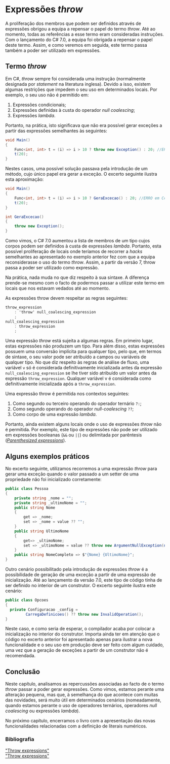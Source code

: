 # Expressões *throw*

A proliferação dos membros que podem ser definidos através de expressões obrigou a equipa a repensar o papel do termo *throw*. Até ao momento, todas as referências a esse termo eram consideradas instruções. Com o lançamento do C# 7.0, a equipa foi obrigada a repensar o papel deste termo. Assim, e como veremos em seguida, este termo passa também a poder ser utilizado em expressões.


## Termo *throw*

Em C#, *throw* sempre foi considerada uma instrução (normalmente designada por *statement* na literatura inglesa). Devido a isso, existem algumas restrições que impedem o seu uso em determinados locais. Por exemplo, o seu uso não é permitido em:
1. Expressões condicionais;
2. Expressões definidas à custa do operador *null coalescing*;
3. Expressões *lambda*.

Portanto, na prática, isto significava que não era possível gerar exceções a partir das expressões semelhantes às seguintes:

```cs
void Main()
{
    Func<int, int> t = (i) => i > 10 ? throw new Exception() : 20; //ERRO
    t(20);
}
```

Nestes casos, uma possível solução passava pela introdução de um método, cujo único papel era gerar a exceção. O excerto seguinte ilustra esta aproximação:

```cs
void Main()
{
    Func<int, int> t = (i) => i > 10 ? GeraExcecao() : 20; //ERRO em C# 5
    t(20);
}

int GeraExcecao()
{
    throw new Exception();
}
```

Como vimos, o C# 7.0 aumentou a lista de membros de um tipo cujos corpos podem ser definidos à custa de expressões *lambda*. Portanto, esta possível proliferação de locais onde teríamos de recorrer a *hacks* semelhantes ao apresentado no exemplo anterior fez com que a equipa reconsiderasse o uso do termo *throw*. Assim, a partir da versão 7, throw passa a poder ser utilizado como expressão.

Na prática, nada muda no que diz respeito à sua sintaxe. A diferença prende-se mesmo com o facto de podermos passar a utilizar este termo em locais que nos estavam vedados até ao momento.

As expressões throw devem respeitar as regras seguintes:

```cs
throw_expression
    : 'throw' null_coalescing_expression
    ;
null_coalescing_expression
    : throw_expression
    ;
```

Uma expressão *throw* está sujeita a algumas regras. Em primeiro lugar, estas expressões não produzem um tipo. Para além disso, estas expressões possuem uma conversão implícita para qualquer tipo, pelo que, em termos de sintaxe, o seu valor pode ser atribuído a campos ou variáveis de qualquer tipo. No que diz respeito às regras de análise de fluxo, uma variável `v` só é considerada definitivamente inicializada antes da expressão `null_coalescing_expression` se lhe tiver sido atribuído um valor antes da expressão `throw_expression`. Qualquer variável v é considerada como definitivamente inicializada após a `throw_expression`.

Uma expressão throw é permitida nos contextos seguintes:
1. Como segundo ou terceiro operando do operador ternário `?:`;
2. Como segundo operando do operador *null-coalescing*  `??`;
3. Como corpo de uma expressão *lambda*.

Portanto, ainda existem alguns locais onde o uso de expressões *throw* não é permitida. Por exemplo, este tipo de expressões não pode ser utilizado em expressões booleanas (`&&` ou `||`) ou delimitada por parêntesis ([*Parenthesized expressions*](https://msdn.microsoft.com/library/aa691352)). 


## Alguns exemplos práticos

No excerto seguinte, utilizamos recorremos a uma expressão *throw* para gerar uma exceção quando o valor passado a um setter de uma propriedade não foi inicializado corretamente:

```cs
public class Pessoa
{
    private string _nome = "";
    private string _ultimoNome = "";
    public string Nome
    { 
        get => _nome; 
        set => _nome = value ?? "";
    }
    public string UltimoNome
    { 
        get=> _ultimoNome;
        set => _ultimoNome = value ?? throw new ArgumentNullException(nameof(value));
    }
    public string NomeCompleto => $"{Nome} {UltimoNome}";
}
```

Outro cenário possibilitado pela introdução de expressões *throw* é a possibilidade de geração de uma exceção a partir de uma expressão de inicialização. Até ao lançamento da versão 7.0, este tipo de código tinha de ser definido no interior de um construtor. O excerto seguinte ilustra este cenário:

```cs
public class Opcoes
{
  private Configuracao _config = 
         CarregaDefinicoes() ?? throw new InvalidOperation();
}
```

Neste caso, e como seria de esperar, o compilador acaba por colocar a inicialização no interior do construtor. Importa ainda ter em atenção que o código no excerto anterior foi apresentado apenas para ilustrar a nova funcionalidade e o seu uso em produção deve ser feito com algum cuidado, uma vez que a geração de exceções a partir de um construtor não é recomendada.


## Conclusão

Neste capítulo, analisamos as repercussões associadas ao facto de o termo *throw* passar a poder gerar expressões. Como vimos, estamos perante uma alteração pequena, mas que, à semelhança do que acontece com muitas das novidades, será muito útil em determinados cenários (nomeadamente, quando estamos perante o uso de operadores ternários, operadores *null coalescing* ou expressões *lambda*).

No próximo capítulo, encerramos o livro com a apresentação das novas funcionalidades relacionadas com a definição de literais numéricos.


### Bibliografia

["Throw expressions"](https://docs.microsoft.com/en-us/dotnet/articles/csharp/csharp-7#throw-expressions) <br>
["Throw expressions"](https://github.com/dotnet/csharplang/blob/master/proposals/csharp-7.0/throw-expression.md)
